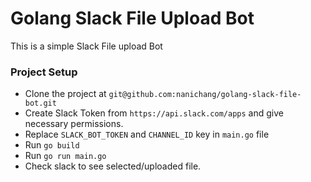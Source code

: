 # Golang Slack File Upload Bot

This is a simple Slack File upload Bot

### Project Setup
- Clone the project at `git@github.com:nanichang/golang-slack-file-bot.git`
- Create Slack Token from `https://api.slack.com/apps` and give necessary permissions.
- Replace `SLACK_BOT_TOKEN` and `CHANNEL_ID` key in `main.go` file
- Run `go build`
- Run `go run main.go`
- Check slack to see selected/uploaded file.